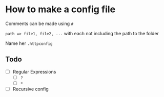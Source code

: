 # How to make a config file

Comments can be made using `#`

``path => file1, file2, ...`` with each not including the path to the folder

Name her ``.httpconfig``

## Todo

- [ ] Regular Expressions
	- [ ] `?`
	- [ ] `*`
- [ ] Recursive config
